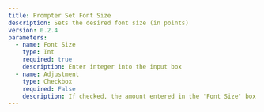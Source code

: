 ```yaml
---
title: Prompter Set Font Size
description: Sets the desired font size (in points)
version: 0.2.4
parameters:
  - name: Font Size
    type: Int
    required: true
    description: Enter integer into the input box
  - name: Adjustment
    type: Checkbox
    required: False
    description: If checked, the amount entered in the 'Font Size' box will be added to the current setting
---
```

